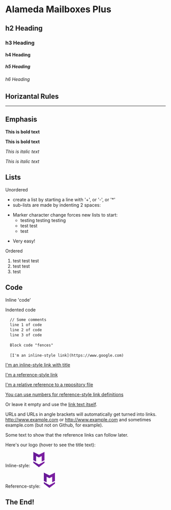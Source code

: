 # Alameda Mailboxes Plus 
## h2 Heading
### h3 Heading
#### h4 Heading 
##### h5 Heading
###### h6 Heading


## Horizantal Rules

___


## Emphasis

**This is bold text**

__This is bold text__

*This is italic text*

_This is italic text_

## Lists

Unordered

+ create a list by starting a line with '+', or '-', or '*'
+ sub-lists are made by indenting 2 spaces:
- Marker character change forces new lists to start:
    * testing testing testing
    + test test
    - test
+ Very easy!

Ordered

1. test test test
2. test test
3. test

## Code

Inline 'code'

Indented code

      // Some comments
      line 1 of code
      line 2 of code
      line 3 of code
      
      Block code "fences"
      
      [I'm an inline-style link](https://www.google.com)

[I'm an inline-style link with title](https://www.google.com "Google's Homepage")

[I'm a reference-style link][Arbitrary case-insensitive reference text]

[I'm a relative reference to a repository file](../blob/master/LICENSE)

[You can use numbers for reference-style link definitions][1]

Or leave it empty and use the [link text itself].

URLs and URLs in angle brackets will automatically get turned into links. 
http://www.example.com or <http://www.example.com> and sometimes 
example.com (but not on Github, for example).

Some text to show that the reference links can follow later.

[arbitrary case-insensitive reference text]: https://www.mozilla.org
[1]: http://slashdot.org
[link text itself]: http://www.reddit.com

Here's our logo (hover to see the title text):

Inline-style: 
![alt text](https://github.com/adam-p/markdown-here/raw/master/src/common/images/icon48.png "Logo Title Text 1")

Reference-style: 
![alt text][logo]

[logo]: https://github.com/adam-p/markdown-here/raw/master/src/common/images/icon48.png "Logo Title Text 2"

## The End!
